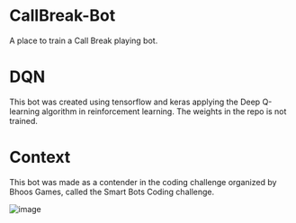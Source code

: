 # CallBreak-Bot
A place to train a Call Break playing bot.

# DQN
This bot was created using tensorflow and keras applying the Deep Q-learning algorithm in reinforcement learning.
The weights in the repo is not trained.

# Context

This bot was made as a contender in the coding challenge organized by Bhoos Games, called the Smart Bots Coding challenge.

![image](https://user-images.githubusercontent.com/73520298/179406099-b3ed22b5-6ee5-4390-b132-1bb8c690dddc.png)

